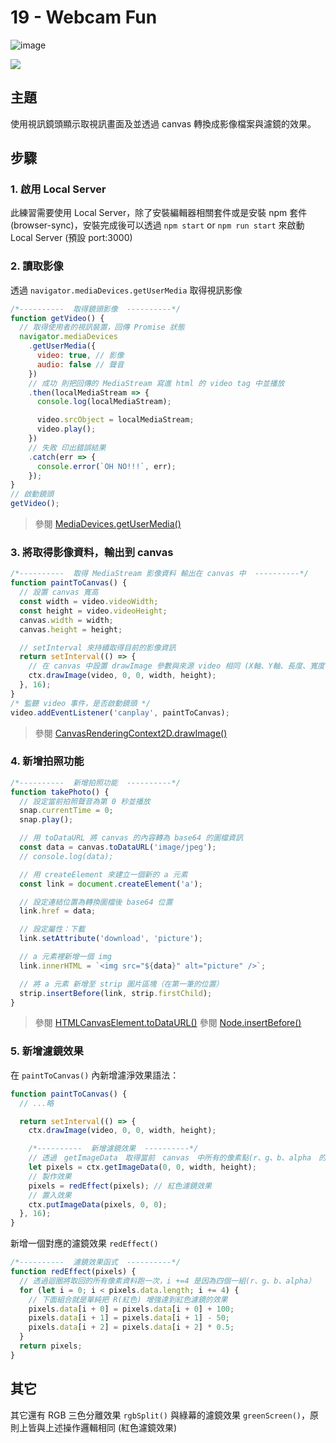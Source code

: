 # 19 - Webcam Fun

![image](https://img.shields.io/badge/JavaScript-exercise-F0DB4F.svg)

![](https://images2.imgbox.com/de/72/n1cnNBzO_o.jpg)

## 主題

使用視訊鏡頭顯示取視訊畫面及並透過 canvas 轉換成影像檔案與濾鏡的效果。

## 步驟

### 1. 啟用 Local Server

此練習需要使用 Local Server，除了安裝編輯器相關套件或是安裝 npm 套件 (browser-sync)，安裝完成後可以透過 `npm start` or `npm run start` 來啟動 Local Server (預設 port:3000)

### 2. 讀取影像

透過 `navigator.mediaDevices.getUserMedia` 取得視訊影像

```js
/*----------  取得鏡頭影像  ----------*/
function getVideo() {
  // 取得使用者的視訊裝置，回傳 Promise 狀態
  navigator.mediaDevices
    .getUserMedia({
      video: true, // 影像
      audio: false // 聲音
    })
    // 成功 則把回傳的 MediaStream 寫進 html 的 video tag 中並播放
    .then(localMediaStream => {
      console.log(localMediaStream);

      video.srcObject = localMediaStream;
      video.play();
    })
    // 失敗 印出錯誤結果
    .catch(err => {
      console.error(`OH NO!!!`, err);
    });
}
// 啟動鏡頭
getVideo();
```

> 參閱 [MediaDevices.getUserMedia()](https://developer.mozilla.org/zh-CN/docs/Web/API/MediaDevices/getUserMedia)

### 3. 將取得影像資料，輸出到 canvas

```js
/*----------  取得 MediaStream 影像資料 輸出在 canvas 中  ----------*/
function paintToCanvas() {
  // 設置 canvas 寬高
  const width = video.videoWidth;
  const height = video.videoHeight;
  canvas.width = width;
  canvas.height = height;

  // setInterval 來持續取得目前的影像資訊
  return setInterval(() => {
    // 在 canvas 中設置 drawImage 參數與來源 video 相同 (X軸、Y軸、長度、寬度)
    ctx.drawImage(video, 0, 0, width, height);
  }, 16);
}
/* 監聽 video 事件，是否啟動鏡頭 */
video.addEventListener('canplay', paintToCanvas);
```

> 參閱 [CanvasRenderingContext2D.drawImage()](https://developer.mozilla.org/zh-CN/docs/Web/API/CanvasRenderingContext2D/drawImage)

### 4. 新增拍照功能

```js
/*----------  新增拍照功能  ----------*/
function takePhoto() {
  // 設定當前拍照聲音為第 0 秒並播放
  snap.currentTime = 0;
  snap.play();

  // 用 toDataURL 將 canvas 的內容轉為 base64 的圖檔資訊
  const data = canvas.toDataURL('image/jpeg');
  // console.log(data);

  // 用 createElement 來建立一個新的 a 元素
  const link = document.createElement('a');

  // 設定連結位置為轉換圖檔後 base64 位置
  link.href = data;

  // 設定屬性：下載
  link.setAttribute('download', 'picture');

  // a 元素裡新增一個 img
  link.innerHTML = `<img src="${data}" alt="picture" />`;

  // 將 a 元素 新增至 strip 圖片區塊（在第一筆的位置）
  strip.insertBefore(link, strip.firstChild);
}
```

> 參閱 [HTMLCanvasElement.toDataURL()](https://developer.mozilla.org/zh-TW/docs/Web/API/HTMLCanvasElement/toDataURL)
> 參閱 [Node.insertBefore()](https://developer.mozilla.org/zh-TW/docs/Web/API/Node/insertBefore)

### 5. 新增濾鏡效果

在 `paintToCanvas()` 內新增濾淨效果語法：

```js
function paintToCanvas() {
  // ...略

  return setInterval(() => {
    ctx.drawImage(video, 0, 0, width, height);

    /*----------  新增濾鏡效果  ----------*/
    // 透過　getImageData　取得當前　canvas　中所有的像素點(r、g、b、alpha　的資訊)
    let pixels = ctx.getImageData(0, 0, width, height);
    // 製作效果
    pixels = redEffect(pixels); // 紅色濾鏡效果
    // 置入效果
    ctx.putImageData(pixels, 0, 0);
  }, 16);
}
```

新增一個對應的濾鏡效果 `redEffect()`

```js
/*----------  濾鏡效果函式  ----------*/
function redEffect(pixels) {
  // 透過迴圈將取回的所有像素資料跑一次，i +=4 是因為四個一組(r、g、b、alpha）
  for (let i = 0; i < pixels.data.length; i += 4) {
    // 下面組合就是單純把 R(紅色) 增強達到紅色濾鏡的效果
    pixels.data[i + 0] = pixels.data[i + 0] + 100;
    pixels.data[i + 1] = pixels.data[i + 1] - 50;
    pixels.data[i + 2] = pixels.data[i + 2] * 0.5;
  }
  return pixels;
}
```

## 其它

其它還有 RGB 三色分離效果 `rgbSplit()` 與綠幕的濾鏡效果 `greenScreen()`，原則上皆與上述操作邏輯相同 (紅色濾鏡效果)
